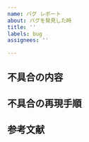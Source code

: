 ```yaml
---
name: バグ レポート
about: バグを発見した時
title: ''
labels: bug
assignees: ''

---
```


## 不具合の内容

## 不具合の再現手順

## 参考文献
